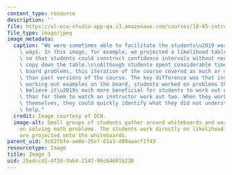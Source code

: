 ```yaml
---
content_type: resource
description: ''
file: https://ol-ocw-studio-app-qa.s3.amazonaws.com/courses/18-05-introduction-to-probability-and-statistics-spring-2014/25edccd24f2d3ab4214799c64691b238_gallery4-3.jpg
file_type: image/jpeg
image_metadata:
  caption: "We were sometimes able to facilitate the students\u2019 work in creative\
    \ ways. In this image, for example, we projected a likelihood table onto the whiteboards\
    \ so that students could construct confidence intervals without needing to first\
    \ copy down the table.\n\nAlthough students spent considerable time working on\
    \ board problems, this iteration of the course covered as much or more material\
    \ than past versions of the course. The key difference was that instead of instructors\
    \ working out examples on the board, students worked on problems themselves. We\
    \ believe it\u2019s much more beneficial for students to work out one example\
    \ than for them to watch an instructor work out two. When they worked on the problems\
    \ themselves, they could quickly identify what they did not understand and seek\
    \ help."
  credit: Image courtesy of OCW.
  image-alt: Small groups of students gather around whiteboards and work together
    on solving math problems. The students work directly on likelihood tables that
    are projected onto the whiteboards.
parent_uid: 3c62fbfe-ae8e-25cf-61a1-d89aaacf1f43
resourcetype: Image
title: Image 3
uid: 25edccd2-4f2d-3ab4-2147-99c64691b238
---
```

